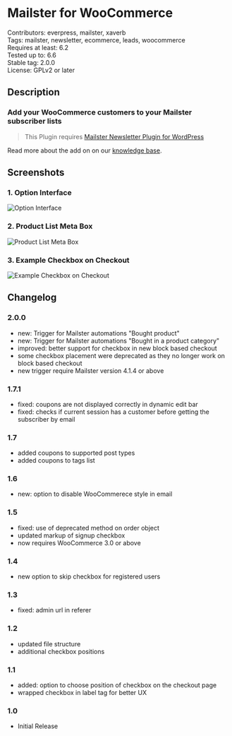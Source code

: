 # Mailster for WooCommerce

Contributors: everpress, mailster, xaverb  
Tags: mailster, newsletter, ecommerce, leads, woocommerce  
Requires at least: 6.2  
Tested up to: 6.6  
Stable tag: 2.0.0  
License: GPLv2 or later

## Description

### Add your WooCommerce customers to your Mailster subscriber lists

> This Plugin requires [Mailster Newsletter Plugin for WordPress](https://mailster.co/?utm_campaign=wporg&utm_source=wordpress.org&utm_medium=readme&utm_term=WooCommerce)

Read more about the add on on our [knowledge base](https://kb.mailster.co/mailster-and-woocommerce/).

## Screenshots

### 1. Option Interface

![Option Interface](https://ps.w.org/mailster-woocommerce/assets/screenshot-1.png)

### 2. Product List Meta Box

![Product List Meta Box](https://ps.w.org/mailster-woocommerce/assets/screenshot-2.png)

### 3. Example Checkbox on Checkout

![Example Checkbox on Checkout](https://ps.w.org/mailster-woocommerce/assets/screenshot-3.png)

## Changelog

### 2.0.0

- new: Trigger for Mailster automations "Bought product"
- new: Trigger for Mailster automations "Bought in a product category"
- improved: better support for checkbox in new block based checkout
- some checkbox placement were deprecated as they no longer work on block based checkout
- new trigger require Mailster version 4.1.4 or above

### 1.7.1

- fixed: coupons are not displayed correctly in dynamic edit bar
- fixed: checks if current session has a customer before getting the subscriber by email

### 1.7

- added coupons to supported post types
- added coupons to tags list

### 1.6

- new: option to disable WooCommerece style in email

### 1.5

- fixed: use of deprecated method on order object
- updated markup of signup checkbox
- now requires WooCommerce 3.0 or above

### 1.4

- new option to skip checkbox for registered users

### 1.3

- fixed: admin url in referer

### 1.2

- updated file structure
- additional checkbox positions

### 1.1

- added: option to choose position of checkbox on the checkout page
- wrapped checkbox in label tag for better UX

### 1.0

- Initial Release
